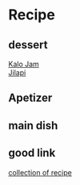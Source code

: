 # Recipe  

## dessert  

[Kalo Jam](kalo_jam.md)  
[Jilapi](jilepi.md)  


## Apetizer 


## main dish  



## good link

[collection of recipe](https://www.banglarecipes.com.au/)  
